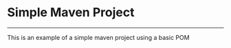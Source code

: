 <h1>Simple Maven Project</h1>
<hr>
<p>This is an example of a simple maven project using a basic POM</p>
